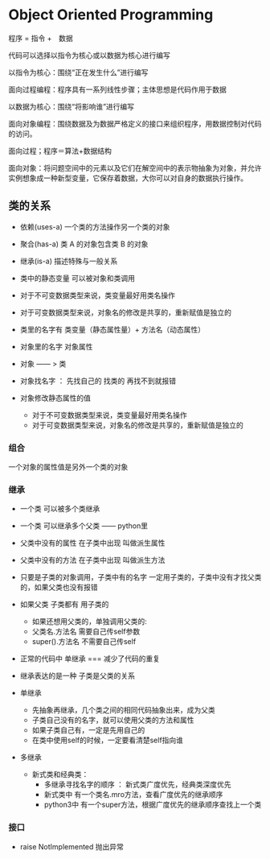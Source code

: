 # Object Oriented Programming

程序 = 指令 +　数据

代码可以选择以指令为核心或以数据为核心进行编写

以指令为核心：围绕“正在发生什么”进行编写

面向过程编程：程序具有一系列线性步骤；主体思想是代码作用于数据

以数据为核心：围绕“将影响谁”进行编写

面向对象编程：围绕数据及为数据严格定义的接口来组织程序，用数据控制对代码的访问。

面向过程；程序＝算法+数据结构

面向对象：将问题空间中的元素以及它们在解空间中的表示物抽象为对象，并允许实例想象成一种新型变量，它保存着数据，大你可以对自身的数据执行操作。

## 类的关系

- 依赖(uses-a) 一个类的方法操作另一个类的对象
- 聚合(has-a) 类 A 的对象包含类 B 的对象
- 继承(is-a) 描述特殊与一般关系

- 类中的静态变量 可以被对象和类调用
- 对于不可变数据类型来说，类变量最好用类名操作
- 对于可变数据类型来说，对象名的修改是共享的，重新赋值是独立的

- 类里的名字有 类变量（静态属性量）+ 方法名（动态属性）
- 对象里的名字 对象属性
- 对象 —— > 类
- 对象找名字 ： 先找自己的 找类的 再找不到就报错
- 对象修改静态属性的值
  - 对于不可变数据类型来说，类变量最好用类名操作
  - 对于可变数据类型来说，对象名的修改是共享的，重新赋值是独立的

### 组合

一个对象的属性值是另外一个类的对象

### 继承

- 一个类 可以被多个类继承
- 一个类 可以继承多个父类  —— python里

- 父类中没有的属性 在子类中出现 叫做派生属性
- 父类中没有的方法 在子类中出现 叫做派生方法
- 只要是子类的对象调用，子类中有的名字 一定用子类的，子类中没有才找父类的，如果父类也没有报错
- 如果父类 子类都有 用子类的
  - 如果还想用父类的，单独调用父类的:
  - 父类名.方法名 需要自己传self参数
  - super().方法名 不需要自己传self
- 正常的代码中 单继承 === 减少了代码的重复
- 继承表达的是一种 子类是父类的关系

- 单继承
  - 先抽象再继承，几个类之间的相同代码抽象出来，成为父类
  - 子类自己没有的名字，就可以使用父类的方法和属性
  - 如果子类自己有，一定是先用自己的
  - 在类中使用self的时候，一定要看清楚self指向谁
- 多继承
  - 新式类和经典类：
    - 多继承寻找名字的顺序 ： 新式类广度优先，经典类深度优先
    - 新式类中 有一个类名.mro方法，查看广度优先的继承顺序
    - python3中 有一个super方法，根据广度优先的继承顺序查找上一个类

### 接口

- raise NotImplemented 抛出异常


